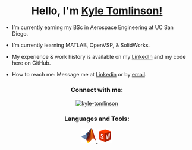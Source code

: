 <h1 align="center">Hello, I'm <a href="[https://martinsidorov.com](https://www.linkedin.com/in/kylertomlinson/)">Kyle Tomlinson!</a></h1>

<!-- <div align="center"> <img src="https://github.com/Matrix278/Matrix278/blob/master/assets/matrix-has-you.gif" alt="matrix278" /> </div> -->

<!-- <p align="left"> <a href="https://github.com/ryo-ma/github-profile-trophy"><img src="https://github-profile-trophy.vercel.app/?username=matrix278&theme=onedark&row=2&column=3" alt="matrix278" /></a> </p> -->

- I’m currently earning my BSc in Aerospace Engineering at UC San Diego.

- I’m currently learning MATLAB, OpenVSP, & SolidWorks.

- My experience & work history is available on my [LinkedIn](https://www.linkedin.com/in/kylertomlinson/) and my code here on GitHub.

- How to reach me: Message me at [Linkedin](https://www.linkedin.com/in/kylertomlinson/) or by [email](mailto:kylerytomlinson@gmail.com).

<h3 align="center">Connect with me:</h3>
<p align="center">
  <a href="https://linkedin.com/in/kylertomlinson/" target="blank"><img align="center" src="https://raw.githubusercontent.com/rahuldkjain/github-profile-readme-generator/master/src/images/icons/Social/linked-in-alt.svg" alt="kyle-tomlinson" height="30" width="40" /></a>
</p>

<h3 align="center">Languages and Tools:</h3>
<p align="center">
  <a href="https://www.mathworks.com/products/matlab.html" target="_blank"> <img src="./Matlab_Logo.png" alt="MATLAB" width="40" height="40"/> </a>
  <a href="https://www.solidworks.com/" target="_blank"> <img src="./SolidWorks_Logo.png" alt="SolidWorks" width="40" height="40"/> </a>
</p>


<!-- <h3 align="left">Support:</h3>
<p>
  <a href="https://www.buymeacoffee.com/matrix278"> <img align="left" src="https://cdn.buymeacoffee.com/buttons/v2/default-yellow.png" height="45" width="170" alt="matrix278" /></a>
</p> -->


<!---
kyle-tomlinson/kyle-tomlinson is a ✨ special ✨ repository because its `README.md` (this file) appears on your GitHub profile.
You can click the Preview link to take a look at your changes.
--->
